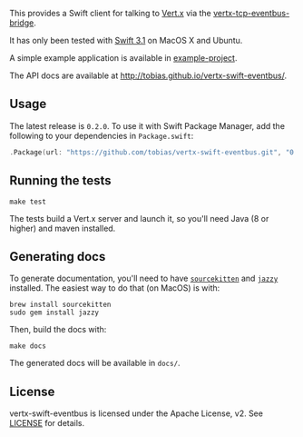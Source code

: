 This provides a Swift client for talking to [Vert.x](http://vertx.io)
via the
[vertx-tcp-eventbus-bridge](https://github.com/vert-x3/vertx-tcp-eventbus-bridge).

It has only been tested with [Swift 3.1](https://swift.org/download/)
on MacOS X and Ubuntu.

A simple example application is available in [example-project](/example-project).

The API docs are available at http://tobias.github.io/vertx-swift-eventbus/.

## Usage

The latest release is `0.2.0`. To use it with Swift Package Manager,
add the following to your dependencies in `Package.swift`:

```swift
.Package(url: "https://github.com/tobias/vertx-swift-eventbus.git", "0.2.0")
```

## Running the tests

`make test`

The tests build a Vert.x server and launch it, so you'll need Java (8
or higher) and maven installed.

## Generating docs

To generate documentation, you'll need to have
[`sourcekitten`](https://github.com/jpsim/SourceKitten) and
[`jazzy`](https://github.com/realm/jazzy) installed. The easiest way
to do that (on MacOS) is with:

```
brew install sourcekitten
sudo gem install jazzy
```

Then, build the docs with:

`make docs`

The generated docs will be available in `docs/`.

## License

vertx-swift-eventbus is licensed under the Apache License, v2. See
[LICENSE](LICENSE) for details.

